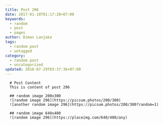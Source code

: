 ```yaml
---
title: Post 296
date: 2017-01-18T01:17:28+07:00
keywords:
  - random
  - post
  - pages
author: Dimas Lanjaka
tags:
  - random post
  - untagged
category:
  - random post
  - uncategorized
updated: 2016-07-29T03:37:36+07:00
---
```


      # Post Content
      This is content of post 296

      ## random image 200x300
      ![random image 296](https://picsum.photos/200/300)
      ![another random image 296](https://picsum.photos/200/300?random=1)

      ## random image 640x480
      ![random image 296](https://placeimg.com/640/480/any)
      